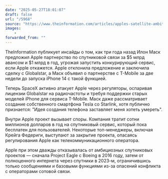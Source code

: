 ```yaml
---
date: "2025-05-27T18:01:07"
draft: false
url: "/5968"
source: "https://www.theinformation.com/articles/apples-satellite-ambitions-threatened-elon-musk-internal-resistance?rc=ukjmk2"
images:
    -
forwarded_from: ""
---
```


TheInformation публикует инсайды о том, как три года назад Илон Маск предложил Apple партнерство по спутниковой связи за $5 млрд авансом и $1 млрд в год, угрожая запустить конкурирующий сервис, если Apple откажется. Apple отклонила предложение и заключила сделку с Globalstar, а Маск объявил о партнерстве с T-Mobile за две недели до запуска iPhone 14 с такой функцией.

Теперь SpaceX активно атакует Apple через регуляторы, оспаривая лицензии Globalstar на радиочастоты и требуя поддержки старых моделей iPhone для сервиса T-Mobile. Маск даже рассматривает создание собственного смартфона Tesla со Starlink, хотя публично признается: "Идея создания телефона заставляет меня хотеть умереть".

Внутри Apple проект вызывает споры. Компания тратит сотни миллионов долларов в год на спутниковый сервис, который пока бесплатен для пользователей. Некоторые топ-менеджеры, включая Крейга Федериги, выступают за закрытие проекта, опасаясь регулирования Apple как телекоммуникационного оператора.

Apple при этом дважды отказывалась от амбициозных спутниковых проектов — сначала Project Eagle с Boeing в 2016 году, затем от полноценного интернета через спутники в 2023-м, ограничившись только сообщениями и базовыми функциями из-за опасений конфликта с операторами сотовой связи.
